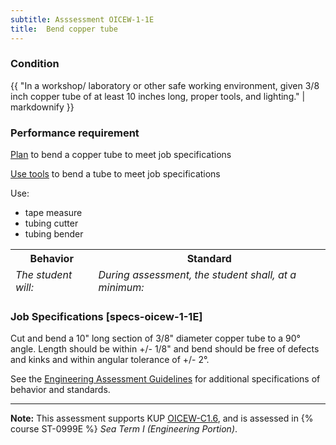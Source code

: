 ```yaml
---
subtitle: Asssessment OICEW-1-1E
title:  Bend copper tube
---
```




### Condition

{{ "In a workshop/ laboratory or other safe working environment, given 3/8 inch copper tube of at least 10 inches long, proper tools, and lighting." | markdownify }}

### Performance requirement 

<table width='100%' class='Guidelines'>
 <thead>
 <tr>
     <th class='thirty'>Behavior</th>
     <th class='seventy'>Standard</th>
 </tr>
 <tr>
     <td><em>The student will:</em></td>
     <td><em>During assessment, the student shall, at a minimum:</em></td>
 </tr>
 </thead>
 <tbody>


<!--rowstart-->

[Plan](guidelines#plan) to bend a copper tube to meet job specifications

<!--cellbreak-->



<!--rowend-->


<!--rowstart-->

[Use tools](guidelines#usetools) to bend a tube to meet job specifications

<!--cellbreak-->

Use:

  * tape measure
  * tubing cutter
  * tubing bender

<!--rowend-->


 </tbody>
 </table>

### Job Specifications [specs-oicew-1-1E]

Cut and bend a 10" long section of 3/8" diameter copper tube to a 90° angle. Length should be within +/- 1/8" and bend should be free of defects and kinks and within angular tolerance of +/- 2°. 

See the [Engineering Assessment Guidelines](guidelines) for additional specifications of behavior and standards.


*****

**Note:** This assessment supports KUP [OICEW-C1.6]({{site.baseurl}}/tables/31.html#OICEW-C1.6), and is assessed in  {% course  ST-0999E %}  *Sea Term I (Engineering Portion)*. 

